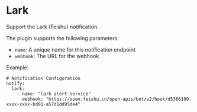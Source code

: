# Lark

Support the Lark (Feishu) notification.

The plugin supports the following parameters:

* `name`: A unique name for this notification endpoint
* `webhook`: The URL for the webhook

Example:

```
# Notification Configuration
notify:
  lark:
    - name: "lark alert service"
      webhook: "https://open.feishu.cn/open-apis/bot/v2/hook/d5366199-xxxx-xxxx-bd81-a57d1dd95de4"
```
